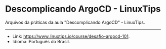 # Descomplicando ArgoCD - LinuxTips
Arquivos da práticas da aula  "Descomplicando ArgoCD" - LinuxTips.

---

* Link: https://www.linuxtips.io/course/desafio-argocd-101.
* Idioma: Português do Brasil.
